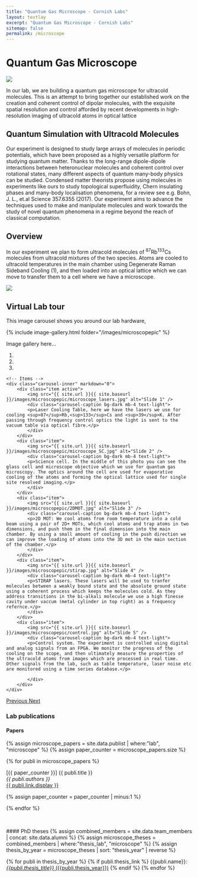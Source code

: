 ```yaml
---
title: "Quantum Gas Microscope - Cornish Labs"
layout: textlay
excerpt: "Quantum Gas Microscope - Cornish Labs"
sitemap: false
permalink: /microscope
---
```


# Quantum Gas Microscope


<a href  ="{{ site.url }}{{ site.baseurl }}/images/microscopepic/render5square-1080x805.png">
<img src="{{ site.url }}{{ site.baseurl }}/images/microscopepic/render5square-1080x805.png" class="img-fluid rounded mx-auto center-block" style="max-width: 100mm; height: auto;">
</a>

In our lab, we are building a quantum gas microscope for ultracold molecules. This is an attempt to bring together our established work on the creation and coherent control of dipolar molecules, with the exquisite spatial resolution and control afforded by recent developments in high-resolution imaging of ultracold atoms in optical lattice

## Quantum Simulation with Ultracold Molecules

Our experiment is designed to study large arrays of molecules in periodic potentials, which have been proposed as a highly versatile platform for studying quantum matter. Thanks to the long-range dipole-dipole interactions between heteronuclear molecules and coherent control over rotational states, many different aspects of quantum many-body physics can be studied. Condensed matter theorists propose using molecules in experiments like ours to study topological superfluidity, Chern insulating phases and many-body localisation phenomena, for a review see e.g. Bohn, J. L., et.al Science 357.6355 (2017). Our experiment aims to advance the techniques used to make and manipulate molecules and work towards the study of novel quantum phenomena in a regime beyond the reach of classical computation.

## Overview

In our experiment we plan to form ultracold molecules of <sup>87</sup>Rb<sup>133</sup>Cs molecules from ultracold mixtures of the two species. Atoms are cooled to ultracold temperatures in the main chamber using Degenerate Raman Sideband Cooling (1), and then loaded into an optical lattice which we can move to transfer them to a cell where we have a microscope.

<a href  ="{{ site.url }}{{ site.baseurl }}/images/microscopepic/ExperimentOverview.png">
<img src="{{ site.url }}{{ site.baseurl }}/images/microscopepic/ExperimentOverview.png" class="img-fluid" style="max-width: 100%; height: auto;">
</a>



## Virtual Lab tour

This image carousel shows you around our lab hardware, 

{% include image-gallery.html folder="/images/microscopepic" %}


Image gallery here...

<div markdown="0" id="carousel" class="carousel slide" data-ride="carousel" data-interval="4000" data-pause="hover" >
    <!-- Menu -->
    <ol class="carousel-indicators">
        <li data-target="#carousel" data-slide-to="0" class="active"></li>
        <li data-target="#carousel" data-slide-to="1"></li>
        <li data-target="#carousel" data-slide-to="2"></li>
    </ol>

    <!-- Items -->
    <div class="carousel-inner" markdown="0">
        <div class="item active">
            <img src="{{ site.url }}{{ site.baseurl }}/images/microscopepic/microscope_lasers.jpg" alt="Slide 1" />
            <div class="carousel-caption bg-dark mb-4 text-light">
            <p>Laser Cooling Table, here we have the lasers we use for cooling <sup>87</sup>Rb,<sup>133</sup>Cs and <sup>39</sup>K. After passing through frequency control optics the light is sent to the vacuum table via optical fibre.</p>
            </div>
        </div>
        <div class="item">
            <img src="{{ site.url }}{{ site.baseurl }}/images/microscopepic/microscope_SC.jpg" alt="Slide 2" />
            <div class="carousel-caption bg-dark mb-4 text-light">
            <p>Science cell. In the middle of this photo you can see the glass cell and microscope objective which we use for quantum gas microscopy. The optics around the cell are used for evaporative cooling of the atoms and forming the optical lattice used for single site resolved imaging.</p>
            </div>
        </div>
        <div class="item">
            <img src="{{ site.url }}{{ site.baseurl }}/images/microscopepic/2DMOT.jpg" alt="Slide 3" />
            <div class="carousel-caption bg-dark mb-4 text-light">
            <p>2D MOT: We cool atoms from room temperature into a cold beam using a pair of 2D+ MOTs, which cool atoms and trap atoms in two dimensions, and push them in the final dimension into the main chamber. By using a small amount of cooling in the push direction we can improve the loading of atoms into the 3D mot in the main section of the chamber.</p>
            </div>
        </div>
        <div class="item">
            <img src="{{ site.url }}{{ site.baseurl }}/images/microscopepic/stirap.jpg" alt="Slide 4" />
            <div class="carousel-caption bg-dark mb-4 text-light">
            <p>STIRAP lasers. These lasers will be used to tranfer molecules between a weakly bound state and the absolute ground state using a coherent process which keeps the molecules cold. As they address transitions in the bi-alkali molecule we use a high finesse cavity under vaccum (metal cylinder in top right) as a frequency refernce.</p>
            </div>
        </div>
        <div class="item">
            <img src="{{ site.url }}{{ site.baseurl }}/images/microscopepic/control.jpg" alt="Slide 5" />
            <div class="carousel-caption bg-dark mb-4 text-light">
            <p>Control system. The experiment is controlled using digital and analog signals from an FPGA. We monitor the progress of the cooling on the scope, and then ultimately measure the properties of the ultracold atoms from images which are processed in real time. Other signals from the lab, such as table temperature, laser noise etc are monitored using a time series database.</p>

            </div>
        </div>
    </div>
  <a class="left carousel-control" href="#carousel" role="button" data-slide="prev">
    <span class="glyphicon glyphicon-chevron-left" aria-hidden="true"></span>
    <span class="sr-only">Previous</span>
  </a>
  <a class="right carousel-control" href="#carousel" role="button" data-slide="next">
    <span class="glyphicon glyphicon-chevron-right" aria-hidden="true"></span>
    <span class="sr-only">Next</span>
  </a>
</div>





### Lab publications
#### Papers
{% assign microscope_papers = site.data.publist | where:"lab", "microscope" %}
{% assign paper_counter = microscope_papers.size %}

{% for publi in microscope_papers %}

  \[{{ paper_counter }}\] {{ publi.title }} <br />
  <em>{{ publi.authors }} </em><br /><a href="{{ publi.link.url }}">{{ publi.link.display }}</a>

  {% assign paper_counter = paper_counter | minus:1 %}

{% endfor %}

<p> &nbsp; </p>
#### PhD theses
{% assign combined_members = site.data.team_members | concat: site.data.alumni %}
{% assign microscope_theses = combined_members | where:"thesis_lab", "microscope" %}
{% assign thesis_by_year = microscope_theses | sort: "thesis_year" | reverse %}

{% for publi in thesis_by_year %}
  {% if publi.thesis_link %}
  {{publi.name}}: [_{{publi.thesis_title}}_ ({{publi.thesis_year}})]({{publi.thesis_link}})
  {% endif %}
{% endfor %}